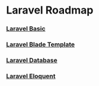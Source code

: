 # Laravel Roadmap
### [Laravel Basic](https://github.com/UntukNotion/LaravelBasic)
### [Laravel Blade Template]()
### [Laravel Database]()
### [Laravel Eloquent]()
